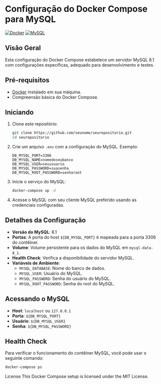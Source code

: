 # Configuração do Docker Compose para MySQL

[![Docker](https://img.shields.io/badge/Docker-v20.10.5-blue?logo=docker)](https://www.docker.com/)
[![MySQL](https://img.shields.io/badge/MySQL-v8.1-blue?logo=mysql)](https://www.mysql.com/)

## Visão Geral

Esta configuração do Docker Compose estabelece um servidor MySQL 8.1 com configurações específicas, adequado para desenvolvimento e testes.

## Pré-requisitos

- [Docker](https://www.docker.com/get-started) instalado em sua máquina.
- Compreensão básica do Docker Compose.

## Iniciando

1. Clone este repositório:

    ```bash
    git clone https://github.com/seunome/seurepositorio.git
    cd seurepositorio
    ```

2. Crie um arquivo `.env` com a configuração do MySQL. Exemplo:

    ```env
    DB_MYSQL_PORT=3306
    DB_MYSQL_NAME=nomedoseubanco
    DB_MYSQL_USER=seuusuario
    DB_MYSQL_PASSWORD=suasenha
    DB_MYSQL_ROOT_PASSWORD=senharoot
    ```

3. Inicie o serviço do MySQL:

    ```bash
    docker-compose up -d
    ```

4. Acesse o MySQL com seu cliente MySQL preferido usando as credenciais configuradas.

## Detalhes da Configuração

- **Versão do MySQL**: 8.1
- **Portas**: A porta do host `${DB_MYSQL_PORT}` é mapeada para a porta 3306 do contêiner.
- **Volume**: Volume persistente para os dados do MySQL em `mysql-data-8_1`.
- **Health Check**: Verifica a disponibilidade do servidor MySQL.
- **Variáveis de Ambiente**:
  - `MYSQL_DATABASE`: Nome do banco de dados.
  - `MYSQL_USER`: Usuário do MySQL.
  - `MYSQL_PASSWORD`: Senha do usuário do MySQL.
  - `MYSQL_ROOT_PASSWORD`: Senha do root do MySQL.

## Acessando o MySQL

- **Host**: `localhost` ou `127.0.0.1`
- **Porta**: `${DB_MYSQL_PORT}`
- **Usuário**: `${DB_MYSQL_USER}`
- **Senha**: `${DB_MYSQL_PASSWORD}`

## Health Check

Para verificar o funcionamento do contêiner MySQL, você pode usar o seguinte comando:

```bash
docker-compose ps
```


License
This Docker Compose setup is licensed under the MIT License.
